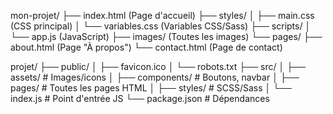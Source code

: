 mon-projet/
├── index.html          (Page d'accueil)
├── styles/
│   ├── main.css       (CSS principal)
│   └── variables.css  (Variables CSS/Sass)
├── scripts/
│   └── app.js         (JavaScript)
├── images/            (Toutes les images)
└── pages/
    ├── about.html     (Page "À propos")
    └── contact.html   (Page de contact)



projet/
├── public/
│   ├── favicon.ico
│   └── robots.txt
├── src/
│   ├── assets/          # Images/icons
│   ├── components/      # Boutons, navbar
│   ├── pages/           # Toutes les pages HTML
│   ├── styles/          # SCSS/Sass
│   └── index.js         # Point d'entrée JS
└── package.json         # Dépendances

